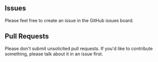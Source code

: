 

## Issues

Please feel free to create an issue in the GitHub issues board.


## Pull Requests

Please don't submit unsolicited pull requests. If you'd like to contribute something, please talk about it in an issue first.

